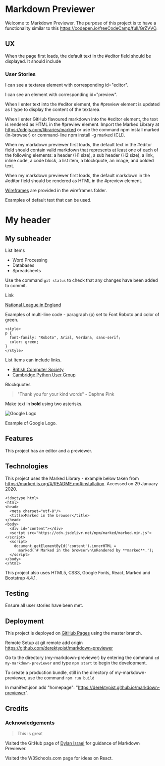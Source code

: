 # Markdown Previewer

Welcome to Markdown Previewer.  The purpose of this project is to have a functionality similar to this
https://codepen.io/freeCodeCamp/full/GrZVVO.

## UX

When the page first loads, the default text in the #editor field should be displayed.  It should include 




### User Stories

I can see a textarea element with corresponding id="editor".

I can see an element with corresponding id="preview".

When I enter text into the #editor element, the #preview element is updated as I type to display the content of the textarea.

When I enter GitHub flavoured markdown into the #editor element, the text is rendered as HTML in the #preview element.
Import the Marked Library at https://cdnjs.com/libraries/marked or use the command npm install marked (in-browser) or command-line npm install -g marked (CLI).

When my markdown previewer first loads, the default text in the #editor field should contain valid 
markdown that represents at least one of each of the 
following elements: a header (H1 size), a sub header (H2 size), a link, inline code, 
a code block, a list item, a blockquote, an image, and bolded text.

When my markdown previewer first loads, the default markdown 
in the #editor field should be rendered as HTML in the #preview element.

[Wireframes](wireframes/wireframe-markdown-previewer) are provided in the wireframes folder.

Examples of default text that can be used.

# My header

## My subheader

List Items

* Word Processing
* Databases
* Spreadsheets

Use the command `git status` to check that any changes have been added to commit.

Link

[National League in England](https://www.thenationalleague.org.uk)

Examples of multi-line code - paragraph (p) set to Font Roboto and color of green.

```
<style>
p {
  font-family: "Roboto", Arial, Verdana, sans-serif;
  color: green;
}
</style>
```

List Items can include links.

* [British Computer Society](https://www.bcs.org)
* [Cambridge Python User Group](https://www.meetup.com/CamPUG)

Blockquotes

> "Thank you for your kind words" - Daphne Pink

Make text in **bold** using two asterisks.

![Google Logo](http://www.google.com/images/errors/logo_sm.gif)



Example of Google Logo.

## Features

This project has an editor and a previewer.

## Technologies

This project uses the Marked Library - example below taken from https://marked.js.org/#/README.md#installation.  Accessed on
29 January 2020.

```
<!doctype html>
<html>
<head>
  <meta charset="utf-8"/>
  <title>Marked in the browser</title>
</head>
<body>
  <div id="content"></div>
  <script src="https://cdn.jsdelivr.net/npm/marked/marked.min.js"></script>
  <script>
    document.getElementById('content').innerHTML =
      marked('# Marked in the browser\n\nRendered by **marked**.');
  </script>
</body>
</html>
```

This project also uses HTML5, CSS3, Google Fonts, React, Marked and Bootstrap 4.4.1.

## Testing

Ensure all user stories have been met.

## Deployment

This project is deployed on [GitHub Pages](https://derektypist.github.io/markdown-previewer) using the master branch.

Remote Setup at git remote add origin https://github.com/derektypist/markdown-previewer

Go to the directory (my-markdown-previewer) by entering the command `cd my-markdown-previewer` and type `npm start` to
begin the development.

To create a production bundle, still in the directory of my-markdown-previewer, use the command `npm run build`

In manifest.json add "homepage": "https://derektypist.github.io/markdown-previewer".



## Credits

### Acknowledgements

> This is great

Visited the GitHub page of [Dylan Israel](https://github.com/PizzaPokerGuy) for guidance of Markdown
Previewer.

Visited the W3Schools.com page for ideas on React.
